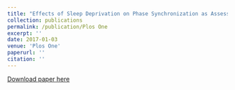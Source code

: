 ```yaml
---
title: "Effects of Sleep Deprivation on Phase Synchronization as Assessed by Wavelet Phase Coherence Analysis of Prefrontal Tissue Oxyhemoglobin Signals"
collection: publications
permalink: /publication/Plos One
excerpt: ''
date: 2017-01-03
venue: 'Plos One'
paperurl: ''
citation: ''
---
```


[Download paper here](https://journals.plos.org/plosone/article?id=10.1371/journal.pone.0169279)